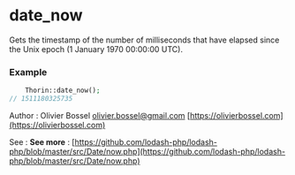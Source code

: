# date_now

Gets the timestamp of the number of milliseconds that have elapsed since the Unix epoch (1 January 1970 00:00:00 UTC).


### Example
```php
	Thorin::date_now();
// 1511180325735
```
Author : Olivier Bossel [olivier.bossel@gmail.com](mailto:olivier.bossel@gmail.com) [https://olivierbossel.com](https://olivierbossel.com)

See : **See more** : [https://github.com/lodash-php/lodash-php/blob/master/src/Date/now.php](https://github.com/lodash-php/lodash-php/blob/master/src/Date/now.php)